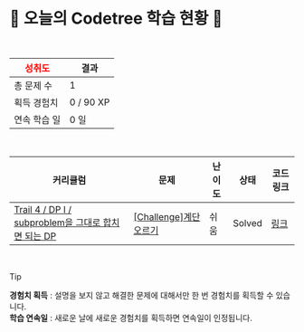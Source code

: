 # 🌲 오늘의 Codetree 학습 현황 🌲

<br />

| <span style="color:red;display:block;text-align:center;"> **성취도**</span> | 결과 |
|---|---|
| 총 문제 수 | 1 |
| 획득 경험치 | 0 / 90 XP |
| 연속 학습 일 | 0 일 |

<br />

|커리큘럼|문제|난이도|상태|코드 링크|
|---|---|---|---|---|
|[Trail 4 / DP I / subproblem을 그대로 합치면 되는 DP](https://www.codetree.ai/trail-info/intermediate-low/)|[[Challenge]계단 오르기](https://www.codetree.ai/trails/complete/curated-cards/challenge-climbing-stairs/)|쉬움|Solved|[링크](https://github.com/sgn07124/codetree-TILs/blob/main/250206/%EA%B3%84%EB%8B%A8%20%EC%98%A4%EB%A5%B4%EA%B8%B0/climbing-stairs.java)|


<br />

> [!TIP]
> **경험치 획득** : 설명을 보지 않고 해결한 문제에 대해서만 한 번 경험치를 획득할 수 있습니다.  
> **학습 연속일** : 새로운 날에 새로운 경험치를 획득하면 연속일이 인정됩니다.

